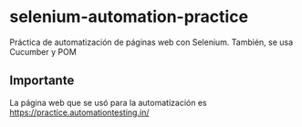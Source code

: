 # selenium-automation-practice
Práctica de automatización de páginas web con Selenium. También, se usa Cucumber y POM

## Importante
La página web que se usó para la automatización es https://practice.automationtesting.in/